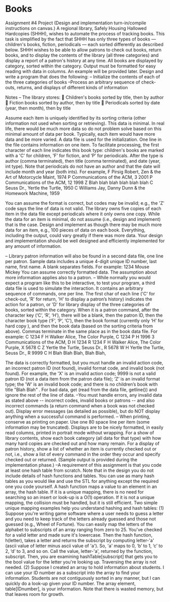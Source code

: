 # Books

Assignment #4 Project (Design and implementation turn-in/compile instructions on canvas.)
A regional library, Safely Housing Hallowed Hardcopies (SHHH), wishes to automate the process of tracking
books. This task is simplified by the fact that SHHH has only three types of books — children's books, fiction,
periodicals — each sorted differently as described below. SHHH wishes to be able to allow patrons to check out books, return books, and to display the contents of the library (all three categories) and display a report of a patron's history at any time. All books are displayed by category, sorted within the category. Output must be formatted for easy reading with data in columns. An
example will be provided later.
Design and write a program that does the following:
– Initialize the contents of each of the three categories of books
–Process an arbitrary sequence of check-outs, returns, and displays of different kinds of information

Notes
– The library stores:
 Children's books sorted by title, then by author
 Fiction books sorted by author, then by title
 Periodicals sorted by date (year, then month), then by title

Assume each item is uniquely identified by its sorting criteria (other information not used when sorting or
retrieving). This data is minimal. In real life, there would be much more data so do not problem solve based
on this minimal amount of data per book. Typically, each item would have more data and be more varied.
A data file is used for the initialization. One line in the file contains information on one item. To facilitate
processing, the first character of each line indicates this book type: children's books are marked with a 'C' for
children, 'F' for fiction, and ‘P’ for periodicals. After the type is author (comma terminated), then title
(comma terminated), and date (year, int type). Note that periodicals do not have an author and that the date
will include month and year (both ints). 
For example,
F Pirsig Robert, Zen & the Art of Motorcycle Maint, 1974
P Communications of the ACM, 3 2001
P Communications of the ACM, 12 1998
Z Blah blah blah blah blah blah
C Seuss Dr., Yertle the Turtle, 1950
C Williams Jay, Danny Dunn & the Homework Machine, 1959

You can assume the format is correct, but codes may be invalid; e.g., the 'Z' code says the line of data is not
valid. The library owns five copies of each item in the data file except periodicals where it only owns one
copy. While the data for an item is minimal, do not assume (i.e., design and implement) that is the case.
Design and implement as though there may be much more data for an item, e.g., 100 pieces of data on each
book. Everything, including the output, could vary greatly if there was more data. Your design and
implementation should be well designed and efficiently implemented for any amount of information.

– Library patron information will also be found in a second data file, one line per patron. Sample data
includes a unique 4-digit unique ID number, last name, first name. A blank separates fields. For example:
1234 Mouse Mickey
You can assume correctly formatted data. The assumption about more information applies also to a patron.
– While normally you would expect a program like this to be interactive, to test your program, a third data file
is used to simulate the interaction. It contains an arbitrary sequence of commands, one per line. The first
char of each line ('C' for check-out, 'R' for return, 'H' to display a patron’s history) indicates the action for a
patron, or 'D' for library display of the three categories of books, sorted within the category. When it is a
patron command, after the character key (‘C’, ‘R’, ‘H’), there will be a blank, then the patron ID, then the
character book type (‘F’, ‘P’, ‘C’), then the book format (currently only ‘H’ for hard copy ), and then the book
data (based on the sorting criteria from above). Commas terminate in the same place as in the book data file.
For example:
C 1234 F H Walker Alice, The Color Purple,
C 1234 P H 1996 3 Communications of the ACM,
D
H 1234
R 1234 F H Walker Alice, The Color Purple,
X 5678 C Z Yertle the Turtle, Seuss Dr.,
R 5678 W H Yertle the Turtle, Seuss Dr.,
R 9999 C H Blah Blah Blah, Blah Blah,

The data is correctly formatted, but you must handle an invalid action code, an incorrect patron ID (not
found), invalid format code, and invalid book (not found). For example, the 'X' is an invalid action code; 9999
is not a valid patron ID (not a data item from the patron data file); ‘Z’ is an invalid format type; the 'W' is an
invalid book code; and there is no children’s book with title "Blah Blah" . For bad data, get (read from the
data file, getline()) and ignore the rest of the line of data.
–You must handle errors, any invalid data as stated above -- incorrect codes, invalid books or patrons -- and
also incorrect commands (a return command when a book was not checked out). Display error messages (as
detailed as possible), but do NOT display anything when a successful command is performed.
– When printing, conserve as printing on paper. Use one 80 space line per item (some information may be
truncated). Displays are to be nicely formatted, in easily read columns, printed in portrait mode without
wrapping. For a show of library contents, show each book category (all data for that type) with how many
hard copies are checked out and how many remain. For a display of patron history, show a list of whether an
item is currently checked out or not, i.e., show a list of every command in the order they occur and specify
checked out or returned. (Sample output is provided during the implementation phase.)
–A requirement of this assignment is that you code at least one hash table from scratch. Note that in the
design you do not include details of hash functions and tables. You can use as many hash tables as you would
like and use the STL for anything except the required one you code yourself. A hash function maps a value to
an element in an array, the hash table. If it is a unique mapping, there is no need for searching so an insert
or look-up is a O(1) operation. If it is not a unique mapping, the collision must be handled, but it is still
efficient. Two simple unique mapping examples help you understand hashing and hash tables:
(1) Suppose you're writing game software where a user needs to guess a letter and you need to keep track of
the letters already guessed and those not guessed (e.g., Wheel of Fortune). You can easily map the letters of
the alphabet to subscripts of an array ranging from zero to 25. You've checked for a valid letter and made
sure it's lowercase. Then the hash function, h(letter), takes a letter and returns the subscript by computing
letter-'a' (ascii value of letter minus ascii value of 'a'). So, 'a' maps to 0, ‘b’ to 1, ‘c’ to 2, ‘d’ to 3, and so on.
Call the value, letter-'a', returned by the function, subscript. Then, you are examining hashTable[subscript]
that gets you to the bool value for the letter you're looking up. Traversing the array is not needed.
(2) Suppose I created an array to hold information about students. I can use your ID number as a subscript
into the array to find your information. Students are not contiguously sorted in any manner, but I can
quickly do a look-up given your ID number. The array element, table[IDnumber], is your information. Note
that there is wasted memory, but that leaves room for growth.

